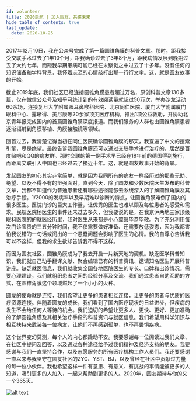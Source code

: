 ```yaml
---
id: volunteer
title: 2020启航 | 加入圆友，共建未来
hide_table_of_contents: true
last_update:
  date: 2020-10-25
---
```


2017年12月10日，我在公众号完成了第一篇圆锥角膜的科普文章。那时，距我接受交联手术过去了1年10个月，距我确诊过去了3年8个月，距我病情发展到晚期过去了大约七年，而距我早期患病可能已经在未察觉之中过去了十多年。没有任何的知识储备和学科背景，我怀着忐忑的心情敲打出那一行行文字。这，就是圆友故事的开始。

截止2019年底，我们社区已经连接圆锥角膜患者超过万名，原创科普文章130多篇，仅在微信公众号及知乎可统计到的有效阅读量就超过50万次，举办沙龙活动60余场，连接复旦大学附属眼耳鼻喉科医院、北京同仁医院、厦门大学附属厦门眼科中心、露晰得、美尼康等20余家顶尖医疗机构，推出1项公益救助，并协助北京青年报完成国内的首篇圆锥角膜深度报道。而我们服务的人群也由圆锥角膜患者逐渐辐射到角膜移植、角膜接触镜等领域。

回首过去，我清楚记得当初在同仁医院确诊圆锥角膜的那天，我查遍了中文的搜索引擎，尽是绝望。最终告诉我圆锥角膜还可以通过交联手术进行治疗的，居然是百度贴吧和QQ的病友群。那时交联的第一例手术早已经在18年前的德国得到施行，而距离交联引入中国也已经过去了接近十年。这，就是圆友故事开始的背景。

发起圆友的初心其实非常简单，就是因为我同所有的病友一样经历过的那些无助、绝望、以及不得不有的坚强面对。直到今天，除了圆友和少数医院医生发布的科普文章，我都不知道作为普通患者还有哪些途径能够去系统深入的了解圆锥角膜及其治疗手段。1/2000的发病率以及早期难以诊断的特点，让圆锥角膜难倒了国内的很多医生。医院门诊的巨大工作量，让优秀的医生也难以顾及每位患者的感受和需求。民航医院杨医生的事件还未过去多久，但我要说的是，在我京沪两地三家顶级眼科医院的的就医经历里，我对医生从来都是小心翼翼毕恭毕敬。为了充分利用每次门诊宝贵的三五分钟时间，我不仅需要做好准备、还需要放低姿态，因为我都害怕我说错的一句话或问出的一个愚蠢问题会影响了医生的心情。我的自尊心告诉我可以不这样，但我的求生欲却告诉我不得不这样。

而因为圆友社区，圆锥角膜成为了我去开启一片新天地的契机。缺乏医学科普知识，我们就自己动手翻译文献、聚合编辑已有的科普资讯、邀请知名医生开展科普讲座。缺乏就医信息，我们就收集全国各地医院医生的专长、口碑和出诊情况。需要心理建设，我们就组织患者之间的经验分享及交流。我们通过患者自助互助的方式，在圆锥角膜这个领域燃起了一个小小的火种。

圆友的使命就是连接，我们希望让更多的患者相互连接，让更多的患者与优质的医疗资源连接。伴随着圆友的成长，我们看到了国内医疗现状的日益进步，但疾病的发生不会给任何人等待的机会。我们迫切的希望让更多人、更快、更好、更加准确的了解圆锥角膜及其相关治疗手段的科普资讯与就医信息。我们希望用科学知识与相互扶持来武装每一位病友，让他们不再感到孤单，也不再畏惧疾病。

这个世界变幻莫测，每个人的内心都躁动不安。我要感谢每一位阅读过我们文章、在社区中提问及回答，以及通过各种途径给予过我们精神及经济支持的朋友。我要感谢与我们一直坚持合作，以及志愿服务的所有医疗机构工作人员们。我还要感谢一直以来与我坚守在圆友社区的ZYC、YST、BJ，以及曾经在社区中贡献过力量的每一位小伙伴。我也希望这样一件有意思、有意义、有挑战的事情能被更多的人知道，吸引更多的人加入，一起来帮助到更多的人。2020年，圆友期待与你的又一个365天。

![alt text](/blog/assets/2020启航|加入圆友，共建未来.png)
